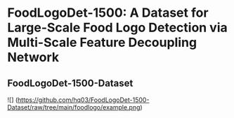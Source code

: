 FoodLogoDet-1500: A Dataset for Large-Scale Food Logo Detection via Multi-Scale Feature Decoupling Network
====
FoodLogoDet-1500-Dataset
----
![]
(https://github.com/hq03/FoodLogoDet-1500-Dataset/raw/tree/main/foodlogo/example.png)
